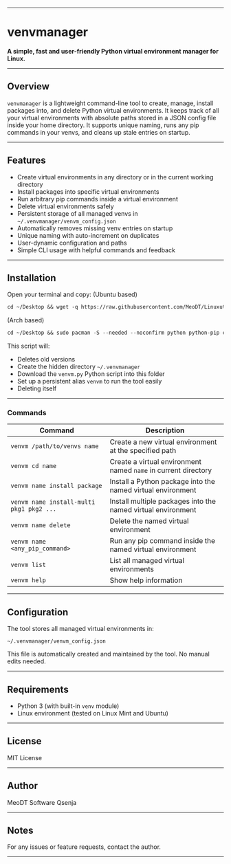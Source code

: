 

---

# venvmanager

**A simple, fast and user-friendly Python virtual environment manager for Linux.**

---

## Overview

`venvmanager` is a lightweight command-line tool to create, manage, install packages into, and delete Python virtual environments.
It keeps track of all your virtual environments with absolute paths stored in a JSON config file inside your home directory.
It supports unique naming, runs any pip commands in your venvs, and cleans up stale entries on startup.

---

## Features

* Create virtual environments in any directory or in the current working directory
* Install packages into specific virtual environments
* Run arbitrary pip commands inside a virtual environment
* Delete virtual environments safely
* Persistent storage of all managed venvs in `~/.venvmanager/venvm_config.json`
* Automatically removes missing venv entries on startup
* Unique naming with auto-increment on duplicates
* User-dynamic configuration and paths
* Simple CLI usage with helpful commands and feedback

---

## Installation

 Open your terminal and copy:
(Ubuntu based)
```markdown
cd ~/Desktop && wget -q https://raw.githubusercontent.com/MeoDT/Linuxutils/main/venvminstaller.sh -O venvminstaller.sh && chmod +x venvminstaller.sh && ./venvminstaller.sh
```
(Arch based)
```markdown
cd ~/Desktop && sudo pacman -S --needed --noconfirm python python-pip curl && wget -q https://raw.githubusercontent.com/MeoDT/Linuxutils/main/venvminstaller.sh -O venvminstaller.sh && chmod +x venvminstaller.sh && ./venvminstaller.sh
```
This script will:
   * Deletes old versions
   * Create the hidden directory `~/.venvmanager`
   * Download the `venvm.py` Python script into this folder
   * Set up a persistent alias `venvm` to run the tool easily
   * Deleting itself 

---
### Commands

| Command                                   | Description                                                    |
| ---------------------------------------- | -------------------------------------------------------------- |
| `venvm /path/to/venvs name`              | Create a new virtual environment at the specified path         |
| `venvm cd name`                          | Create a virtual environment named `name` in current directory |
| `venvm name install package`             | Install a Python package into the named virtual environment    |
| `venvm name install-multi pkg1 pkg2 ...` | Install multiple packages into the named virtual environment   |
| `venvm name delete`                      | Delete the named virtual environment                           |
| `venvm name <any_pip_command>`           | Run any pip command inside the named virtual environment       |
| `venvm list`                             | List all managed virtual environments                          |
| `venvm help`                             | Show help information                                          |

---
## Configuration

The tool stores all managed virtual environments in:

```
~/.venvmanager/venvm_config.json
```

This file is automatically created and maintained by the tool. No manual edits needed.

---

## Requirements

* Python 3 (with built-in `venv` module)
* Linux environment (tested on Linux Mint and Ubuntu)

---

## License

MIT License

---

## Author

MeoDT Software
Qsenja

---

## Notes

For any issues or feature requests, contact the author.

---
